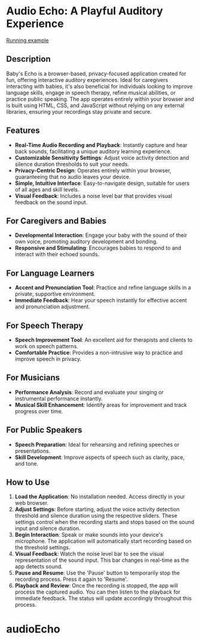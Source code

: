 # Audio Echo: A Playful Auditory Experience

[Running example](https://luarmr.github.io/audioEcho/)

## Description

Baby's Echo is a browser-based, privacy-focused application created for fun, offering interactive auditory experiences. Ideal for caregivers interacting with babies, it's also beneficial for individuals looking to improve language skills, engage in speech therapy, refine musical abilities, or practice public speaking. The app operates entirely within your browser and is built using HTML, CSS, and JavaScript without relying on any external libraries, ensuring your recordings stay private and secure.

## Features

- **Real-Time Audio Recording and Playback**: Instantly capture and hear back sounds, facilitating a unique auditory learning experience.
- **Customizable Sensitivity Settings**: Adjust voice activity detection and silence duration thresholds to suit your needs.
- **Privacy-Centric Design**: Operates entirely within your browser, guaranteeing that no audio leaves your device.
- **Simple, Intuitive Interface**: Easy-to-navigate design, suitable for users of all ages and skill levels.
- **Visual Feedback**: Includes a noise level bar that provides visual feedback on the sound input.

## For Caregivers and Babies

- **Developmental Interaction**: Engage your baby with the sound of their own voice, promoting auditory development and bonding.
- **Responsive and Stimulating**: Encourages babies to respond to and interact with their echoed sounds.

## For Language Learners

- **Accent and Pronunciation Tool**: Practice and refine language skills in a private, supportive environment.
- **Immediate Feedback**: Hear your speech instantly for effective accent and pronunciation adjustment.

## For Speech Therapy

- **Speech Improvement Tool**: An excellent aid for therapists and clients to work on speech patterns.
- **Comfortable Practice**: Provides a non-intrusive way to practice and improve speech in privacy.

## For Musicians

- **Performance Analysis**: Record and evaluate your singing or instrumental performance instantly.
- **Musical Skill Enhancement**: Identify areas for improvement and track progress over time.

## For Public Speakers

- **Speech Preparation**: Ideal for rehearsing and refining speeches or presentations.
- **Skill Development**: Improve aspects of speech such as clarity, pace, and tone.

## How to Use

1. **Load the Application**: No installation needed. Access directly in your web browser.
2. **Adjust Settings**: Before starting, adjust the voice activity detection threshold and silence duration using the respective sliders. These settings control when the recording starts and stops based on the sound input and silence duration.
3. **Begin Interaction**: Speak or make sounds into your device's microphone. The application will automatically start recording based on the threshold settings.
4. **Visual Feedback**: Watch the noise level bar to see the visual representation of the sound input. This bar changes in real-time as the app detects sound.
5. **Pause and Resume**: Use the 'Pause' button to temporarily stop the recording process. Press it again to 'Resume'.
6. **Playback and Review**: Once the recording is stopped, the app will process the captured audio. You can then listen to the playback for immediate feedback. The status will update accordingly throughout this process.

# audioEcho
